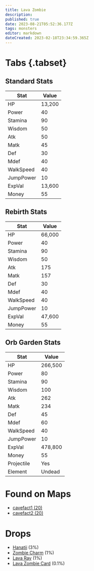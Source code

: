 ```yaml
---
title: Lava Zombie
description: 
published: true
date: 2023-08-21T05:52:36.177Z
tags: monsters
editor: markdown
dateCreated: 2023-02-18T23:34:59.365Z
---
```


# Tabs {.tabset}

## Standard Stats

|Stat|Value|
|-|-|
|HP|13,200|
|Power|40|
|Stamina|90|
|Wisdom|50|
|Atk|50|
|Matk|45|
|Def|30|
|Mdef|40|
|WalkSpeed|40|
|JumpPower|10|
|ExpVal|13,600|
|Money|55|
## Rebirth Stats

|Stat|Value|
|-|-|
|HP|66,000|
|Power|40|
|Stamina|90|
|Wisdom|50|
|Atk|175|
|Matk|157|
|Def|30|
|Mdef|40|
|WalkSpeed|40|
|JumpPower|10|
|ExpVal|47,600|
|Money|55|
## Orb Garden Stats

|Stat|Value|
|-|-|
|HP|266,500|
|Power|80|
|Stamina|90|
|Wisdom|100|
|Atk|262|
|Matk|234|
|Def|45|
|Mdef|60|
|WalkSpeed|40|
|JumpPower|10|
|ExpVal|478,800|
|Money|55|
|Projectile|Yes|
|Element|Undead|

# Found on Maps
 * [cavefact1 (20)](/maps/cavefact1)
 * [cavefact2 (20)](/maps/cavefact2)

# Drops
 * [Hanatii](/items/hanatii) (3%)
 * [Zombie Charm](/items/zombie-charm) (1%)
 * [Lava Ray](/items/lava-ray) (1%)
 * [Lava Zombie Card](/items/lava-zombie-card) (0.1%)
